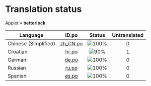 # Translation status
Applet &#187; **betterlock**

Language | ID.po | Status | Untranslated
---------|:--:|:------:|:-----------:
Chinese (Simplified) | [zh_CN.po](po/zh_CN.po) | ![100%](http://progressed.io/bar/100) | 0
Croatian | [hr.po](po/hr.po) | ![90%](http://progressed.io/bar/90) | [1](untranslated-po/hr.po)
German | [de.po](po/de.po) | ![100%](http://progressed.io/bar/100) | 0
Russian | [ru.po](po/ru.po) | ![100%](http://progressed.io/bar/100) | 0
Spanish | [es.po](po/es.po) | ![100%](http://progressed.io/bar/100) | 0
